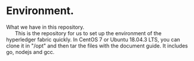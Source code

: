 # Environment.
What we have in this repository.</br>
&nbsp;&nbsp;&nbsp;&nbsp;&nbsp;&nbsp;This is the repository for us to set up the environment of the hyperledger fabric quickly. In CentOS 7 or Ubuntu 18.04.3 LTS, you can clone it in "/opt" and then tar the files with the document guide. It includes go, nodejs and gcc.

